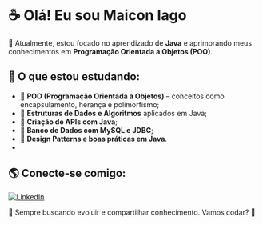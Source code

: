 # ☕ Olá! Eu sou Maicon Iago  

🚀 Atualmente, estou focado no aprendizado de **Java** e aprimorando meus conhecimentos em **Programação Orientada a Objetos (POO)**.  

## 🎯 O que estou estudando:  
- 🔹 **POO (Programação Orientada a Objetos)** – conceitos como encapsulamento, herança e polimorfismo;  
- 🔹 **Estruturas de Dados e Algoritmos** aplicados em Java;  
- 🔹 **Criação de APIs com Java**;  
- 🔹 **Banco de Dados com MySQL e JDBC**;  
- 🔹 **Design Patterns e boas práticas em Java**.
- 
## 🌎 Conecte-se comigo:  
[![LinkedIn](https://img.shields.io/badge/LinkedIn-0A66C2?style=for-the-badge&logo=linkedin&logoColor=white)](https://www.linkedin.com/in/maicon-serafim-7862b8118/)  

📌 Sempre buscando evoluir e compartilhar conhecimento. Vamos codar? 🚀  

